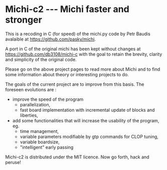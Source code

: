 Michi-c2 --- Michi faster and stronger
======================================

This is a recoding in C (for speed) of the michi.py code by Petr Baudis avalaible at https://github.com/pasky/michi.

A port in C of the original michi has been kept without changes at https://github.com/db3108/michi-c with the goal to retain the brevity, clarity and simplicity of the original code.

Please go on the above project pages to read more about Michi and to find some information about theory or interesting projects to do.

The goals of the current project are to improve from this basis. 
The foreseen evolutions are :
- improve the speed of the program
  * parallelization,
  * fast board implementation with incremental update of blocks and liberties,
- add some functionalities that will increase the usability of the program, eg. 
  * time management, 
  * variable parameters modifiable by gtp commands for CLOP tuning, 
  * variable boardsize, 
  * "intelligent" early passing 

Michi-c2 is distributed under the MIT licence.  Now go forth, hack and peruse!

